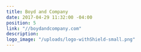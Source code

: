 ```yaml
---
title: Boyd and Company
date: 2017-04-29 11:32:00 -04:00
position: 5
link: "//boydandcompany.com"
description: 
logo_image: "/uploads/logo-withShield-small.png"
---
```


